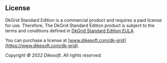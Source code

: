 ## License

DkGrid Standard Edition is a commercial product and requires a paid license for use. Therefore, The DkGrid Standard Edition product is subject to the terms and conditions defined in [DkGrid Standard Edition EULA](https://www.dikesoft.com/legal/dk-grid/license-agreement).

You can purchase a license at [www.dikesoft.com/dk-grid](https://www.dikesoft.com/dk-grid).

*Copyright © 2022 Dikesoft. All rights reserved.*
